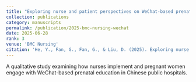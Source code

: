 ```yaml
---
title: "Exploring nurse and patient perspectives on WeChat-based prenatal education in Chinese public hospitals: a qualitative inquiry (SCI 中科院Q2)"
collection: publications
category: manuscripts
permalink: /publication/2025-bmc-nursing-wechat
date: 2025-06-28
rank: 3
venue: 'BMC Nursing'
citation: 'He, Y., Fan, G., Fan, G., & Liu, D. (2025). Exploring nurse and patient perspectives on WeChat-based prenatal education in Chinese public hospitals: a qualitative inquiry. <i>BMC Nursing, 24</i>(1), 459.'
---
```


A qualitative study examining how nurses implement and pregnant women engage with WeChat-based prenatal education in Chinese public hospitals.

